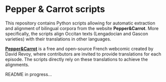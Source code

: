 # Pepper & Carrot scripts

This repository contains Python scripts allowing for automatic extraction and alignment of bilingual corpora from the website **Pepper&Carrot**.
More specifically, the scripts align Occitan texts (Lengadocian and Gascon varieties) with their translations in other languages.

[**Pepper&Carrot**](https://www.peppercarrot.com/fr/) is a free and open-source French webcomic created by David Revoy, where contributors are invited to provide translations for each episode.
The scripts directly rely on these translations to achieve the alignments.


README in progress...
